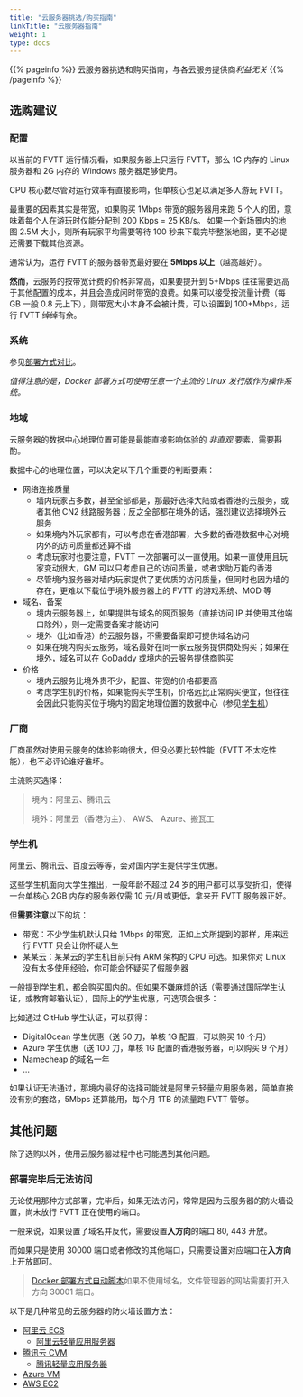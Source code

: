 ```yaml
---
title: "云服务器挑选/购买指南"
linkTitle: "云服务器指南"
weight: 1
type: docs
---
```


{{% pageinfo %}}
云服务器挑选和购买指南，与各云服务提供商*利益无关*
{{% /pageinfo %}}

## 选购建议

### 配置
以当前的 FVTT 运行情况看，如果服务器上只运行 FVTT，那么 1G 内存的 Linux 服务器和 2G 内存的 Windows 服务器足够使用。

CPU 核心数尽管对运行效率有直接影响，但单核心也足以满足多人游玩 FVTT。

最重要的因素其实是带宽，如果购买 1Mbps 带宽的服务器用来跑 5 个人的团，意味着每个人在游玩时仅能分配到 200 Kbps = 25 KB/s。
如果一个新场景内的地图 2.5M 大小，则所有玩家平均需要等待 100 秒来下载完毕整张地图，更不必提还需要下载其他资源。

通常认为，运行 FVTT 的服务器带宽最好要在 **5Mbps 以上**（越高越好）。

**然而**，云服务的按带宽计费的价格非常高，如果要提升到 5+Mbps 往往需要远高于其他配置的成本，并且会造成闲时带宽的浪费。如果可以接受按流量计费（每 GB 一般 0.8 元上下），则带宽大小本身不会被计费，可以设置到 100+Mbps，运行 FVTT 绰绰有余。

### 系统
参见[部署方式对比](../#服务器部署方式对比)。

*值得注意的是，Docker 部署方式可使用任意一个主流的 Linux 发行版作为操作系统。*

### 地域
云服务器的数据中心地理位置可能是最能直接影响体验的 *非直观* 要素，需要斟酌。

数据中心的地理位置，可以决定以下几个重要的判断要素：
- 网络连接质量
    - 墙内玩家占多数，甚至全部都是，那最好选择大陆或者香港的云服务，或者其他 CN2 线路服务器；反之全部都在境外的话，强烈建议选择境外云服务
    - 如果境内外玩家都有，可以考虑在香港部署，大多数的香港数据中心对境内外的访问质量都还算不错
    - 考虑玩家时也要注意，FVTT 一次部署可以一直使用。如果一直使用且玩家变动很大，GM 可以只考虑自己的访问质量，或者求助万能的香港
    - 尽管境内服务器对墙内玩家提供了更优质的访问质量，但同时也因为墙的存在，更难以下载位于境外服务器上的 FVTT 的游戏系统、MOD 等
- 域名、备案
    - 境内云服务器上，如果提供有域名的网页服务（直接访问 IP 并使用其他端口除外），则一定需要备案才能访问
    - 境外（比如香港）的云服务器，不需要备案即可提供域名访问
    - 如果在境内购买云服务，域名最好在同一家云服务提供商处购买；如果在境外，域名可以在 GoDaddy 或境内的云服务提供商购买
- 价格
    - 境内云服务比境外贵不少，配置、带宽的价格都要高
    - 考虑学生机的价格，如果能购买学生机，价格远比正常购买便宜，但往往会因此只能购买位于境内的固定地理位置的数据中心（参见[学生机](#学生机)）

### 厂商
厂商虽然对使用云服务的体验影响很大，但没必要比较性能（FVTT 不太吃性能），也不必评论谁好谁坏。

主流购买选择：
> 境内：阿里云、腾讯云
> 
> 境外：阿里云（香港为主）、 AWS、 Azure、搬瓦工

### 学生机
阿里云、腾讯云、百度云等等，会对国内学生提供学生优惠。

这些学生机面向大学生推出，一般年龄不超过 24 岁的用户都可以享受折扣，使得一台单核心 2GB 内存的服务器仅需 10 元/月或更低，拿来开 FVTT 服务器正好。

但**需要注意**以下的坑：
- 带宽：不少学生机默认只给 1Mbps 的带宽，正如上文所提到的那样，用来运行 FVTT 只会让你怀疑人生
- 某某云：某某云的学生机目前只有 ARM 架构的 CPU 可选。如果你对 Linux 没有太多使用经验，你可能会怀疑买了假服务器

一般提到学生机，都会购买国内的。但如果不嫌麻烦的话（需要通过国际学生认证，或教育邮箱认证），国际上的学生优惠，可选项会很多：

比如通过 GitHub 学生认证，可以获得：
- DigitalOcean 学生优惠（送 50 刀，单核 1G 配置，可以购买 10 个月）
- Azure 学生优惠（送 100 刀，单核 1G 配置的香港服务器，可以购买 9 个月）
- Namecheap 的域名一年
- ...

如果认证无法通过，那境内最好的选择可能就是阿里云轻量应用服务器，简单直接没有别的套路，5Mbps 还算能用，每个月 1TB 的流量跑 FVTT 管够。

## 其他问题
除了选购以外，使用云服务器过程中也可能遇到其他问题。

### 部署完毕后无法访问 
无论使用那种方式部署，完毕后，如果无法访问，常常是因为云服务器的防火墙设置，尚未放行 FVTT 正在使用的端口。

一般来说，如果设置了域名并反代，需要设置**入方向**的端口 80, 443 开放。

而如果只是使用 30000 端口或者修改的其他端口，只需要设置对应端口在**入方向**上开放即可。

> [Docker 部署方式自动脚本](../docker/#自动部署脚本中文社区-使用教程)如果不使用域名，文件管理器的网站需要打开入方向 30001 端口。

以下是几种常见的云服务器的防火墙设置方法：
- [阿里云 ECS](https://help.aliyun.com/document_detail/25471.html)
    - [阿里云轻量应用服务器](https://help.aliyun.com/document_detail/59086.html)
- [腾讯云 CVM](https://cloud.tencent.com/document/product/213/15377)
    - [腾讯轻量应用服务器](https://cloud.tencent.com/document/product/1207/44577)
- [Azure VM](https://docs.microsoft.com/zh-cn/azure/virtual-machines/windows/nsg-quickstart-portal)
- [AWS EC2](https://aws.amazon.com/cn/premiumsupport/knowledge-center/connect-http-https-ec2/)
